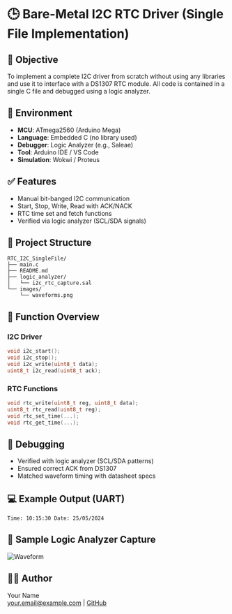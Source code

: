 
# 🕒 Bare-Metal I2C RTC Driver (Single File Implementation)

## 🎯 Objective
To implement a complete I2C driver from scratch without using any libraries and use it to interface with a DS1307 RTC module. All code is contained in a single C file and debugged using a logic analyzer.

## 🔧 Environment
- **MCU**: ATmega2560 (Arduino Mega)
- **Language**: Embedded C (no library used)
- **Debugger**: Logic Analyzer (e.g., Saleae)
- **Tool**: Arduino IDE / VS Code
- **Simulation**: Wokwi / Proteus

## ✅ Features
- Manual bit-banged I2C communication
- Start, Stop, Write, Read with ACK/NACK
- RTC time set and fetch functions
- Verified via logic analyzer (SCL/SDA signals)

## 📁 Project Structure
```
RTC_I2C_SingleFile/
├── main.c
├── README.md
├── logic_analyzer/
│   └── i2c_rtc_capture.sal
└── images/
    └── waveforms.png
```

## 🧠 Function Overview

### I2C Driver
```c
void i2c_start();
void i2c_stop();
void i2c_write(uint8_t data);
uint8_t i2c_read(uint8_t ack);
```

### RTC Functions
```c
void rtc_write(uint8_t reg, uint8_t data);
uint8_t rtc_read(uint8_t reg);
void rtc_set_time(...);
void rtc_get_time(...);
```

## 🔬 Debugging
- Verified with logic analyzer (SCL/SDA patterns)
- Ensured correct ACK from DS1307
- Matched waveform timing with datasheet specs

## 💻 Example Output (UART)
```
Time: 10:15:30 Date: 25/05/2024
```

## 📸 Sample Logic Analyzer Capture
![Waveform](images/waveforms.png)

## 🧑‍💻 Author
Your Name  
your.email@example.com | [GitHub](https://github.com/yourusername)
